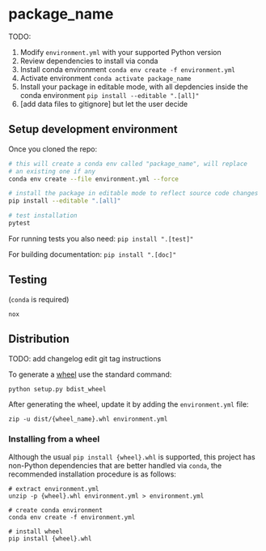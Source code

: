 # package_name

TODO:
1. Modify `environment.yml` with your supported Python version
2. Review dependencies to install via conda
3. Install conda environment `conda env create -f environment.yml`
4. Activate environment `conda activate package_name`
5. Install your package in editable mode, with all depdencies inside the conda environment `pip install --editable ".[all]"`
6. [add data files to gitignore] but let the user decide

## Setup development environment

Once you cloned the repo:

```sh
# this will create a conda env called "package_name", will replace
# an existing one if any
conda env create --file environment.yml --force

# install the package in editable mode to reflect source code changes
pip install --editable ".[all]"

# test installation
pytest
```

For running tests you also need: `pip install ".[test]"`

For building documentation: `pip install ".[doc]"`


## Testing

(`conda` is required)

```
nox
```


## Distribution

TODO: add changelog edit git tag instructions

To generate a [wheel](https://packaging.python.org/glossary/) use the standard command:

```
python setup.py bdist_wheel
```

After generating the wheel, update it by adding the `environment.yml` file:

```
zip -u dist/{wheel_name}.whl environment.yml
```

### Installing from a wheel

Although the usual `pip install {wheel}.whl` is supported, this project has non-Python dependencies that are better handled via `conda`, the recommended installation procedure is as follows:

```
# extract environment.yml
unzip -p {wheel}.whl environment.yml > environment.yml

# create conda environment
conda env create -f environment.yml

# install wheel
pip install {wheel}.whl
```
